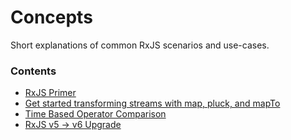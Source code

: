 # Concepts

Short explanations of common RxJS scenarios and use-cases.

### Contents

- [RxJS Primer](rxjs-primer.md)
- [Get started transforming streams with map, pluck, and mapTo](get-started-transforming.md)
- [Time Based Operator Comparison](time-based-operator-comparison.md)
- [RxJS v5 -> v6 Upgrade](rxjs5-6.md)
